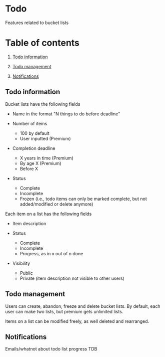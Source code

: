 # Todo

Features related to bucket lists

# Table of contents

1. [Todo information](#todo-information)

2. [Todo management](#todo-management)

3. [Notifications](#notifications)

## Todo information

Bucket lists have the following fields

* Name in the format "N things to do before deadline"

* Number of items

    * 100 by default
    * User inputted (Premium)

* Completion deadline

    * X years in time (Premium)
    * By age X (Premium)
    * Before X

* Status

    * Complete
    * Incomplete
    * Frozen (i.e., todo items can only be marked complete, but not added/modified or delete anymore)

Each item on a list has the following fields

* Item description

* Status

    * Complete
    * Incomplete
    * Progress, as in x out of n done

* Visibility

    * Public
    * Private (item description not visible to other users)

## Todo management

Users can create, abandon, freeze and delete bucket lists. By default, each user can make two lists, but premium gets unlimited lists.

Items on a list can be modified freely, as well deleted and rearranged.

## Notifications

Emails/whatnot about todo list progress TDB